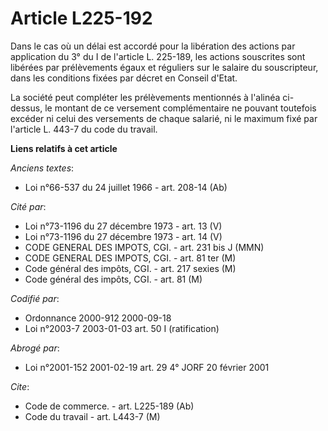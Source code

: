 # Article L225-192

Dans le cas où un délai est accordé pour la libération des actions par application du 3° du I de l'article L. 225-189, les
actions souscrites sont libérées par prélèvements égaux et réguliers sur le salaire du souscripteur, dans les conditions
fixées par décret en Conseil d'Etat.

La société peut compléter les prélèvements mentionnés à l'alinéa ci-dessus, le montant de ce versement complémentaire ne
pouvant toutefois excéder ni celui des versements de chaque salarié, ni le maximum fixé par l'article L. 443-7 du code du
travail.

**Liens relatifs à cet article**

_Anciens textes_:

  - Loi n°66-537 du 24 juillet 1966 - art. 208-14 (Ab)

_Cité par_:

  - Loi n°73-1196 du 27 décembre 1973 - art. 13 (V)
  - Loi n°73-1196 du 27 décembre 1973 - art. 14 (V)
  - CODE GENERAL DES IMPOTS, CGI. - art. 231 bis J (MMN)
  - CODE GENERAL DES IMPOTS, CGI. - art. 81 ter (M)
  - Code général des impôts, CGI. - art. 217 sexies (M)
  - Code général des impôts, CGI. - art. 81 (M)

_Codifié par_:

  - Ordonnance 2000-912 2000-09-18
  - Loi n°2003-7 2003-01-03 art. 50 I (ratification)

_Abrogé par_:

  - Loi n°2001-152 2001-02-19 art. 29 4° JORF 20 février 2001

_Cite_:

  - Code de commerce. - art. L225-189 (Ab)
  - Code du travail - art. L443-7 (M)
